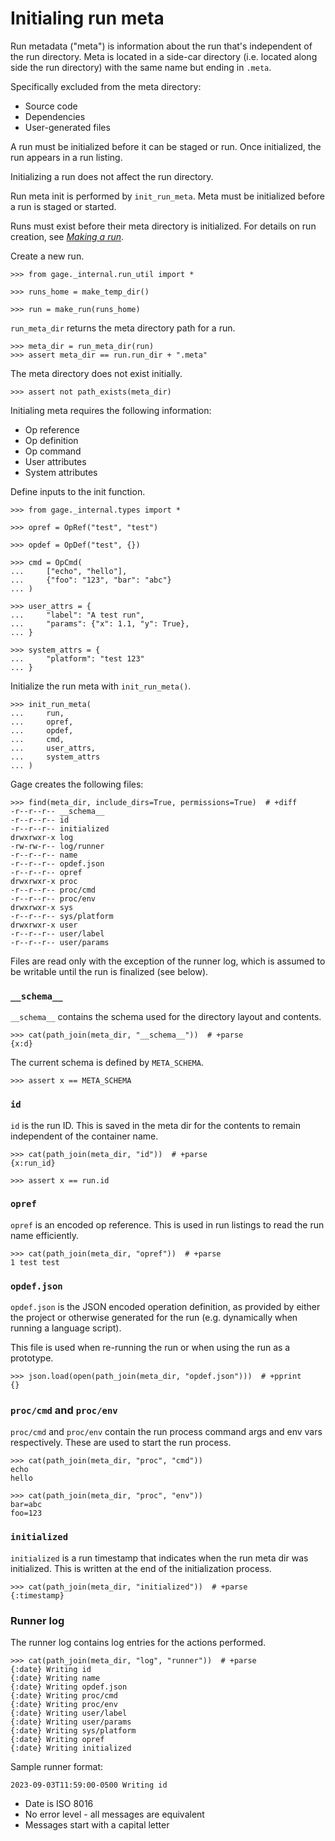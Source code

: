 # Initialing run meta

Run metadata ("meta") is information about the run that's independent of
the run directory. Meta is located in a side-car directory (i.e. located
along side the run directory) with the same name but ending in `.meta`.

Specifically excluded from the meta directory:

- Source code
- Dependencies
- User-generated files

A run must be initialized before it can be staged or run. Once
initialized, the run appears in a run listing.

Initializing a run does not affect the run directory.

Run meta init is performed by `init_run_meta`. Meta must be initialized
before a run is staged or started.

Runs must exist before their meta directory is initialized. For details
on run creation, see [*Making a run*](topic-run-lifecycle-1-make-run.md).

Create a new run.

    >>> from gage._internal.run_util import *

    >>> runs_home = make_temp_dir()

    >>> run = make_run(runs_home)

`run_meta_dir` returns the meta directory path for a run.

    >>> meta_dir = run_meta_dir(run)
    >>> assert meta_dir == run.run_dir + ".meta"

The meta directory does not exist initially.

    >>> assert not path_exists(meta_dir)

Initialing meta requires the following information:

- Op reference
- Op definition
- Op command
- User attributes
- System attributes

Define inputs to the init function.

    >>> from gage._internal.types import *

    >>> opref = OpRef("test", "test")

    >>> opdef = OpDef("test", {})

    >>> cmd = OpCmd(
    ...     ["echo", "hello"],
    ...     {"foo": "123", "bar": "abc"}
    ... )

    >>> user_attrs = {
    ...     "label": "A test run",
    ...     "params": {"x": 1.1, "y": True},
    ... }

    >>> system_attrs = {
    ...     "platform": "test 123"
    ... }

Initialize the run meta with `init_run_meta()`.

    >>> init_run_meta(
    ...     run,
    ...     opref,
    ...     opdef,
    ...     cmd,
    ...     user_attrs,
    ...     system_attrs
    ... )

Gage creates the following files:

    >>> find(meta_dir, include_dirs=True, permissions=True)  # +diff
    -r--r--r-- __schema__
    -r--r--r-- id
    -r--r--r-- initialized
    drwxrwxr-x log
    -rw-rw-r-- log/runner
    -r--r--r-- name
    -r--r--r-- opdef.json
    -r--r--r-- opref
    drwxrwxr-x proc
    -r--r--r-- proc/cmd
    -r--r--r-- proc/env
    drwxrwxr-x sys
    -r--r--r-- sys/platform
    drwxrwxr-x user
    -r--r--r-- user/label
    -r--r--r-- user/params

Files are read only with the exception of the runner log, which is
assumed to be writable until the run is finalized (see below).

### `__schema__`

`__schema__` contains the schema used for the directory layout and
contents.

    >>> cat(path_join(meta_dir, "__schema__"))  # +parse
    {x:d}

The current schema is defined by `META_SCHEMA`.

    >>> assert x == META_SCHEMA

### `id`

`id` is the run ID. This is saved in the meta dir for the contents to
remain independent of the container name.

    >>> cat(path_join(meta_dir, "id"))  # +parse
    {x:run_id}

    >>> assert x == run.id

### `opref`

`opref` is an encoded op reference. This is used in run listings to read
the run name efficiently.

    >>> cat(path_join(meta_dir, "opref"))  # +parse
    1 test test

### `opdef.json`

`opdef.json` is the JSON encoded operation definition, as provided by
either the project or otherwise generated for the run (e.g. dynamically
when running a language script).

This file is used when re-running the run or when using the run as a
prototype.

    >>> json.load(open(path_join(meta_dir, "opdef.json")))  # +pprint
    {}

### `proc/cmd` and `proc/env`

`proc/cmd` and `proc/env` contain the run process command args and env
vars respectively. These are used to start the run process.

    >>> cat(path_join(meta_dir, "proc", "cmd"))
    echo
    hello

    >>> cat(path_join(meta_dir, "proc", "env"))
    bar=abc
    foo=123

### `initialized`

`initialized` is a run timestamp that indicates when the run meta dir
was initialized. This is written at the end of the initialization
process.

    >>> cat(path_join(meta_dir, "initialized"))  # +parse
    {:timestamp}

### Runner log

The runner log contains log entries for the actions performed.

    >>> cat(path_join(meta_dir, "log", "runner"))  # +parse
    {:date} Writing id
    {:date} Writing name
    {:date} Writing opdef.json
    {:date} Writing proc/cmd
    {:date} Writing proc/env
    {:date} Writing user/label
    {:date} Writing user/params
    {:date} Writing sys/platform
    {:date} Writing opref
    {:date} Writing initialized

Sample runner format:

    2023-09-03T11:59:00-0500 Writing id

- Date is ISO 8016
- No error level - all messages are equivalent
- Messages start with a capital letter
